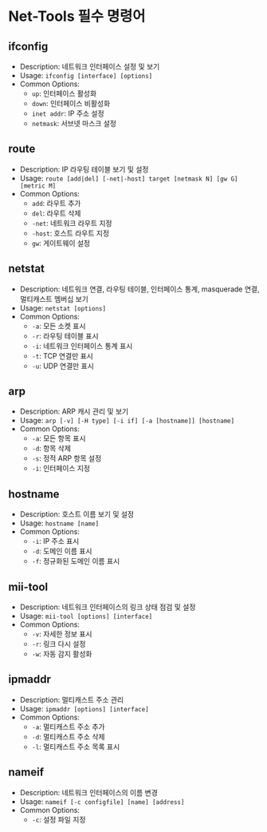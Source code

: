 
# Net-Tools 필수 명령어

## ifconfig
- Description: 네트워크 인터페이스 설정 및 보기
- Usage: `ifconfig [interface] [options]`
- Common Options:
  - `up`: 인터페이스 활성화
  - `down`: 인터페이스 비활성화
  - `inet addr`: IP 주소 설정
  - `netmask`: 서브넷 마스크 설정

## route
- Description: IP 라우팅 테이블 보기 및 설정
- Usage: `route [add|del] [-net|-host] target [netmask N] [gw G] [metric M]`
- Common Options:
  - `add`: 라우트 추가
  - `del`: 라우트 삭제
  - `-net`: 네트워크 라우트 지정
  - `-host`: 호스트 라우트 지정
  - `gw`: 게이트웨이 설정

## netstat
- Description: 네트워크 연결, 라우팅 테이블, 인터페이스 통계, masquerade 연결, 멀티캐스트 멤버십 보기
- Usage: `netstat [options]`
- Common Options:
  - `-a`: 모든 소켓 표시
  - `-r`: 라우팅 테이블 표시
  - `-i`: 네트워크 인터페이스 통계 표시
  - `-t`: TCP 연결만 표시
  - `-u`: UDP 연결만 표시

## arp
- Description: ARP 캐시 관리 및 보기
- Usage: `arp [-v] [-H type] [-i if] [-a [hostname]] [hostname]`
- Common Options:
  - `-a`: 모든 항목 표시
  - `-d`: 항목 삭제
  - `-s`: 정적 ARP 항목 설정
  - `-i`: 인터페이스 지정

## hostname
- Description: 호스트 이름 보기 및 설정
- Usage: `hostname [name]`
- Common Options:
  - `-i`: IP 주소 표시
  - `-d`: 도메인 이름 표시
  - `-f`: 정규화된 도메인 이름 표시

## mii-tool
- Description: 네트워크 인터페이스의 링크 상태 점검 및 설정
- Usage: `mii-tool [options] [interface]`
- Common Options:
  - `-v`: 자세한 정보 표시
  - `-r`: 링크 다시 설정
  - `-w`: 자동 감지 활성화

## ipmaddr
- Description: 멀티캐스트 주소 관리
- Usage: `ipmaddr [options] [interface]`
- Common Options:
  - `-a`: 멀티캐스트 주소 추가
  - `-d`: 멀티캐스트 주소 삭제
  - `-l`: 멀티캐스트 주소 목록 표시

## nameif
- Description: 네트워크 인터페이스의 이름 변경
- Usage: `nameif [-c configfile] [name] [address]`
- Common Options:
  - `-c`: 설정 파일 지정
